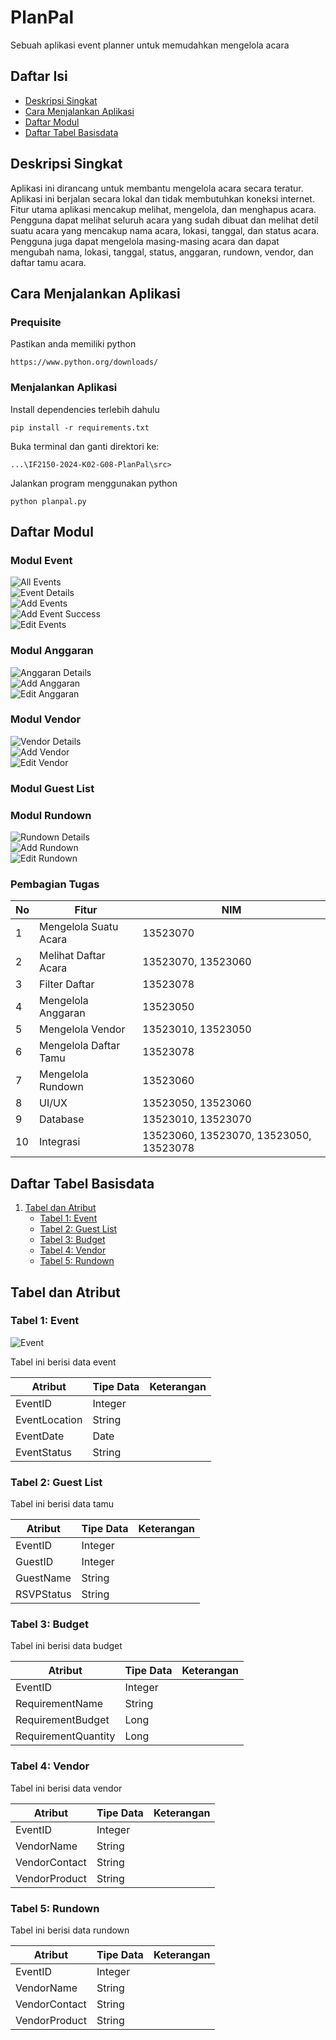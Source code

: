 # PlanPal
Sebuah aplikasi event planner untuk memudahkan mengelola acara

## Daftar Isi
- [Deskripsi Singkat](#deskripsi-singkat)
- [Cara Menjalankan Aplikasi](#cara-menjalankan-aplikasi)
- [Daftar Modul](#daftar-modul)
- [Daftar Tabel Basisdata](#daftar-tabel-basisdata)

## Deskripsi Singkat

Aplikasi ini dirancang untuk membantu mengelola acara secara teratur. Aplikasi ini berjalan secara lokal dan tidak membutuhkan koneksi internet. Fitur utama aplikasi mencakup melihat, mengelola, dan menghapus acara. Pengguna dapat melihat seluruh acara yang sudah dibuat dan melihat detil suatu acara yang mencakup nama acara, lokasi, tanggal, dan status acara. Pengguna juga dapat mengelola masing-masing acara dan dapat mengubah nama, lokasi, tanggal, status, anggaran, rundown, vendor, dan daftar tamu acara.

## Cara Menjalankan Aplikasi

### Prequisite
Pastikan anda memiliki python

```
https://www.python.org/downloads/
```

### Menjalankan Aplikasi
Install dependencies terlebih dahulu
```
pip install -r requirements.txt
```

Buka terminal dan ganti direktori ke:

```
...\IF2150-2024-K02-G08-PlanPal\src>
```

Jalankan program menggunakan python
```
python planpal.py
```

## Daftar Modul

### Modul Event
![All Events](test/All_Events.png)  
![Event Details](test/Event_Details.png)  
![Add Events](test/Add_Events.png)  
![Add Event Success](test/Add_Event_Success.png)  
![Edit Events](test/Edit_Event.png)  

### Modul Anggaran
![Anggaran Details](test/Anggaran_Details.jpg)  
![Add Anggaran](test/Add_Anggaran.jpg)  
![Edit Anggaran](test/Edit_Anggaran.jpg)  

### Modul Vendor
![Vendor Details](test/Vendor_Details.jpg)  
![Add Vendor](test/Add_Vendor.jpg)  
![Edit Vendor](test/Edit_Vendor.jpg)  

### Modul Guest List


### Modul Rundown
![Rundown Details](test/Rundown_Details.png)  
![Add Rundown](test/Add_Rundown.png)  
![Edit Rundown](test/Edit_Rundown.jpg)  

### Pembagian Tugas

| No | Fitur   | NIM |
|----|---------|-----|
| 1  | Mengelola Suatu Acara | 13523070 |
| 2  | Melihat Daftar Acara  | 13523070, 13523060 |
| 3  | Filter Daftar     | 13523078 |
| 4  | Mengelola Anggaran    | 13523050 |
| 5  | Mengelola Vendor | 13523010, 13523050 |
| 6  | Mengelola  Daftar Tamu  | 13523078 |
| 7  | Mengelola Rundown | 13523060 |
| 8  | UI/UX | 13523050, 13523060 |
| 9  | Database | 13523010, 13523070 |
| 10 | Integrasi | 13523060, 13523070, 13523050, 13523078 |



## Daftar Tabel Basisdata

1. [Tabel dan Atribut](#tabel-dan-atribut)
    - [Tabel 1: Event](#tabel-1-event)
    - [Tabel 2: Guest List](#tabel-2-guest-list)
    - [Tabel 3: Budget](#tabel-3-budget)
    - [Tabel 4: Vendor](#tabel-4-vendor)
    - [Tabel 5: Rundown](#tabel-5-rundown)

## Tabel dan Atribut

### Tabel 1: Event
![Event](/my-image.png)

Tabel ini berisi data event

| Atribut       | Tipe Data | Keterangan |
|---------------|-----------|------------|
| EventID       | Integer   |            |
| EventLocation | String    |            |
| EventDate     | Date      |            |
| EventStatus   | String    |            |

### Tabel 2: Guest List

Tabel ini berisi data tamu

| Atribut    | Tipe Data | Keterangan |
|------------|-----------|------------|
| EventID    | Integer   |            |
| GuestID    | Integer   |            |
| GuestName  | String    |            |
| RSVPStatus | String    |            |

### Tabel 3: Budget

Tabel ini berisi data budget

| Atribut             | Tipe Data | Keterangan |
|---------------------|-----------|------------|
| EventID             | Integer   |            |
| RequirementName     | String    |            |
| RequirementBudget   | Long      |            |
| RequirementQuantity | Long      |            |

### Tabel 4: Vendor

Tabel ini berisi data vendor

| Atribut       | Tipe Data | Keterangan |
|---------------|-----------|------------|
| EventID       | Integer   |            |
| VendorName    | String    |            |
| VendorContact | String    |            |
| VendorProduct | String    |            |

### Tabel 5: Rundown

Tabel ini berisi data rundown

| Atribut       | Tipe Data | Keterangan |
|---------------|-----------|------------|
| EventID       | Integer   |            |
| VendorName    | String    |            |
| VendorContact | String    |            |
| VendorProduct | String    |            |
